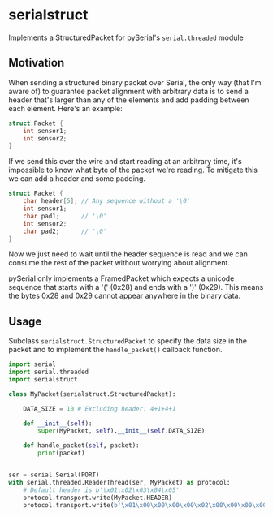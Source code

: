 # serialstruct
Implements a StructuredPacket for pySerial's `serial.threaded` module

## Motivation
When sending a structured binary packet over Serial, the only way (that I'm aware
of) to guarantee packet alignment with arbitrary data is to send a header that's
larger than any of the elements and add padding between each element. Here's an
example:

```c
struct Packet {
	int sensor1;
	int sensor2;
}
```

If we send this over the wire and start reading at an arbitrary time, it's
impossible to know what byte of the packet we're reading. To mitigate this we can
add a header and some padding.

```c
struct Packet {
	char header[5]; // Any sequence without a '\0'
	int sensor1;
	char pad1;      // '\0'
	int sensor2;
	char pad2;      // '\0'
}
```

Now we just need to wait until the header sequence is read and we can consume the
rest of the packet without worrying about alignment.

pySerial only implements a FramedPacket which expects a unicode sequence that
starts with a '(' (0x28) and ends with a ')' (0x29). This means the bytes 0x28 and
0x29 cannot appear anywhere in the binary data.

## Usage
Subclass `serialstruct.StructuredPacket` to specify the data size in the packet
and to implement the `handle_packet()` callback function.
```python
import serial
import serial.threaded
import serialstruct

class MyPacket(serialstruct.StructuredPacket):

    DATA_SIZE = 10 # Excluding header: 4+1+4+1

    def __init__(self):
        super(MyPacket, self).__init__(self.DATA_SIZE)

    def handle_packet(self, packet):
        print(packet)


ser = serial.Serial(PORT)
with serial.threaded.ReaderThread(ser, MyPacket) as protocol:
    # Default header is b'\x01\x02\x03\x04\x05'
    protocol.transport.write(MyPacket.HEADER)
    protocol.transport.write(b'\x01\x00\x00\x00\x00\x02\x00\x00\x00\x00')
```
